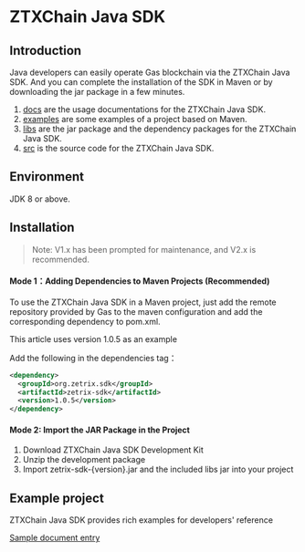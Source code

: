 # ZTXChain Java SDK

## Introduction
Java developers can easily operate Gas blockchain via the ZTXChain Java SDK. And you can complete the installation of the SDK in Maven or by downloading the jar package in a few minutes.

1. [docs](/docs) are the usage documentations for the ZTXChain Java SDK.
2. [examples](/examples) are some examples of a project based on Maven.
3. [libs](/libs) are the jar package and the dependency packages for the ZTXChain Java SDK.
4. [src](/src)  is the source code for the ZTXChain Java SDK.

## Environment

JDK 8 or above.

## Installation

> Note: V1.x has been prompted for maintenance, and V2.x is recommended.

#### Mode 1：Adding Dependencies to Maven Projects (Recommended)
To use the ZTXChain Java SDK in a Maven project, just add the remote repository provided by Gas to the maven configuration and add the corresponding dependency to pom.xml.

This article uses version 1.0.5 as an example

Add the following in the dependencies tag：
``` xml
<dependency>
  <groupId>org.zetrix.sdk</groupId>
  <artifactId>zetrix-sdk</artifactId>
  <version>1.0.5</version>
</dependency>
```
#### Mode 2: Import the JAR Package in the Project
1. Download ZTXChain Java SDK Development Kit
2. Unzip the development package
3. Import zetrix-sdk-{version}.jar and the included libs jar into your project

## Example project
ZTXChain Java SDK provides rich examples for developers' reference

[Sample document entry](docs)
